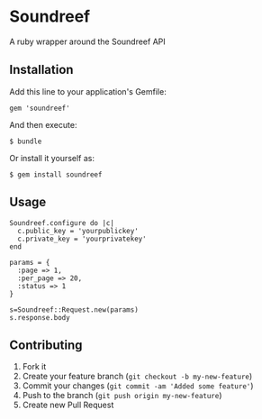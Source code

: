 # Soundreef

A ruby wrapper around the Soundreef API

## Installation

Add this line to your application's Gemfile:

    gem 'soundreef'

And then execute:

    $ bundle

Or install it yourself as:

    $ gem install soundreef

## Usage

    Soundreef.configure do |c|
      c.public_key = 'yourpublickey'
      c.private_key = 'yourprivatekey'
    end

    params = {
      :page => 1,
      :per_page => 20,
      :status => 1
    }

    s=Soundreef::Request.new(params)
    s.response.body

## Contributing

1. Fork it
2. Create your feature branch (`git checkout -b my-new-feature`)
3. Commit your changes (`git commit -am 'Added some feature'`)
4. Push to the branch (`git push origin my-new-feature`)
5. Create new Pull Request
